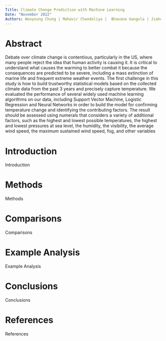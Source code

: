 ```yaml
---
Title: Climate Change Prediction with Machine Learning
Date: "November 2022"
Authors: Wooyoung Chung | Mahavir Chandaliya |  Bhavana Gangula | Jiahong Zhan
---
```


# Abstract
Debate over climate change is contentious, particularly in the US, where many people reject the idea that human activity is causing it. It is critical to understand what causes the warming to better combat it because the consequences are predicted to be severe, including a mass extinction of marine life and frequent extreme weather events. The first challenge in this study is how to build trustworthy statistical models based on the collected climate data from the past 3 years and precisely capture temperature. We evaluated the performance of several widely used machine learning algorithms on our data, including Support Vector Machine, Logistic Regression and Neural Networks in order to build the model for confirming temperature change and identifying the contributing factors. The result should be assessed using numerals that considers a variety of additional factors, such as the highest and lowest possible temperatures, the highest and lowest pressures at sea level, the humidity, the visibility, the average wind speed, the maximum sustained wind speed, fog, and other variables

# Introduction
Introduction

# Methods
Methods

# Comparisons
Comparisons

# Example Analysis
Example Analysis

# Conclusions
Conclusions

# References
References
